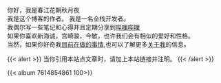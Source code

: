 你好，我是春江花朝秋月夜</br>我是这个博客的作者。
我是一名全栈开发者。</br>我偶尔写一些笔记和心得并且定期分享到[哔哩哔哩](https://space.bilibili.com/159283119?spm_id_from=333.1007.0.0)</br>
如果你喜欢新海诚，宫崎骏，今敏，也许我们会有相似的爱好和性格。</br>
当然，如果你好奇我[目前在做的事情](https://todreamr.github.io/tasks/),也可以了解更多[关于我](https://todreamr.github.io/info/)的信息。

{{< alert >}}
当你引用本站点文章时，请加上本站链接并注明。
{{< /alert >}}

{{< album 7614854861 100>}}
